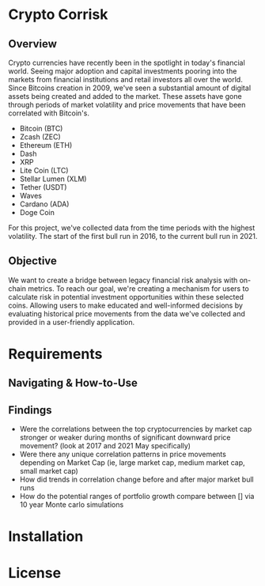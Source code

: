 # Crypto Corrisk

## Overview

Crypto currencies have recently been in the spotlight in today's financial world. Seeing major adoption and capital investments pooring into the markets from financial institutions and retail investors all over the world.
Since Bitcoins creation in 2009, we've seen a substantial amount of digital assets being created and added to the market. These assets have gone through periods of market volatility and price
movements that have been correlated with Bitcoin's.

* Bitcoin (BTC)
* Zcash (ZEC)
* Ethereum (ETH)
* Dash 
* XRP
* Lite Coin (LTC)
* Stellar Lumen (XLM)
* Tether (USDT)
* Waves
* Cardano (ADA)
* Doge Coin

For this project, we've collected data from the time periods with the highest volatility. The start of the first bull run in 2016, to the current bull run in 2021.

## Objective
We want to create a bridge between legacy financial risk analysis with on-chain metrics. 
To reach our goal, we're creating a mechanism for users to calculate risk in potential investment opportunities within these selected coins.
Allowing users to make educated and well-informed decisions by evaluating historical price movements from the data we've collected and provided in a user-friendly application.

# Requirements

## Navigating & How-to-Use

## Findings
* Were the correlations between the top cryptocurrencies by market cap stronger or weaker during months of significant downward price movement? (look at 2017 and 2021 May specifically)
* Were there any unique correlation patterns in price movements depending on Market Cap (ie, large market cap, medium market cap, small market cap)
* How did trends in correlation change before and after major market bull runs
* How do the potential ranges of portfolio growth compare between [] via 10 year Monte carlo simulations

# Installation

# License

